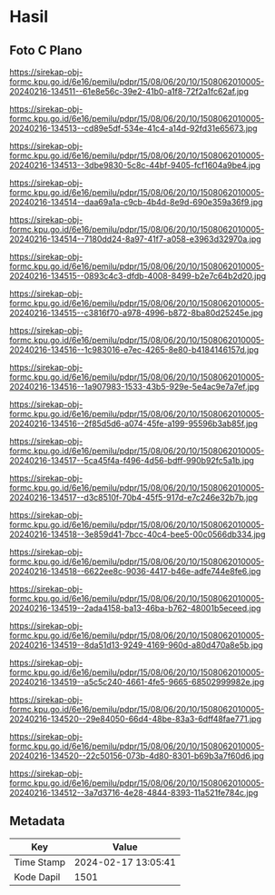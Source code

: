 # Hasil

## Foto C Plano

https://sirekap-obj-formc.kpu.go.id/6e16/pemilu/pdpr/15/08/06/20/10/1508062010005-20240216-134511--61e8e56c-39e2-41b0-a1f8-72f2a1fc62af.jpg

https://sirekap-obj-formc.kpu.go.id/6e16/pemilu/pdpr/15/08/06/20/10/1508062010005-20240216-134513--cd89e5df-534e-41c4-a14d-92fd31e65673.jpg

https://sirekap-obj-formc.kpu.go.id/6e16/pemilu/pdpr/15/08/06/20/10/1508062010005-20240216-134513--3dbe9830-5c8c-44bf-9405-fcf1604a9be4.jpg

https://sirekap-obj-formc.kpu.go.id/6e16/pemilu/pdpr/15/08/06/20/10/1508062010005-20240216-134514--daa69a1a-c9cb-4b4d-8e9d-690e359a36f9.jpg

https://sirekap-obj-formc.kpu.go.id/6e16/pemilu/pdpr/15/08/06/20/10/1508062010005-20240216-134514--7180dd24-8a97-41f7-a058-e3963d32970a.jpg

https://sirekap-obj-formc.kpu.go.id/6e16/pemilu/pdpr/15/08/06/20/10/1508062010005-20240216-134515--0893c4c3-dfdb-4008-8499-b2e7c64b2d20.jpg

https://sirekap-obj-formc.kpu.go.id/6e16/pemilu/pdpr/15/08/06/20/10/1508062010005-20240216-134515--c3816f70-a978-4996-b872-8ba80d25245e.jpg

https://sirekap-obj-formc.kpu.go.id/6e16/pemilu/pdpr/15/08/06/20/10/1508062010005-20240216-134516--1c983016-e7ec-4265-8e80-b4184146157d.jpg

https://sirekap-obj-formc.kpu.go.id/6e16/pemilu/pdpr/15/08/06/20/10/1508062010005-20240216-134516--1a907983-1533-43b5-929e-5e4ac9e7a7ef.jpg

https://sirekap-obj-formc.kpu.go.id/6e16/pemilu/pdpr/15/08/06/20/10/1508062010005-20240216-134516--2f85d5d6-a074-45fe-a199-95596b3ab85f.jpg

https://sirekap-obj-formc.kpu.go.id/6e16/pemilu/pdpr/15/08/06/20/10/1508062010005-20240216-134517--5ca45f4a-f496-4d56-bdff-990b92fc5a1b.jpg

https://sirekap-obj-formc.kpu.go.id/6e16/pemilu/pdpr/15/08/06/20/10/1508062010005-20240216-134517--d3c8510f-70b4-45f5-917d-e7c246e32b7b.jpg

https://sirekap-obj-formc.kpu.go.id/6e16/pemilu/pdpr/15/08/06/20/10/1508062010005-20240216-134518--3e859d41-7bcc-40c4-bee5-00c0566db334.jpg

https://sirekap-obj-formc.kpu.go.id/6e16/pemilu/pdpr/15/08/06/20/10/1508062010005-20240216-134518--6622ee8c-9036-4417-b46e-adfe744e8fe6.jpg

https://sirekap-obj-formc.kpu.go.id/6e16/pemilu/pdpr/15/08/06/20/10/1508062010005-20240216-134519--2ada4158-ba13-46ba-b762-48001b5eceed.jpg

https://sirekap-obj-formc.kpu.go.id/6e16/pemilu/pdpr/15/08/06/20/10/1508062010005-20240216-134519--8da51d13-9249-4169-960d-a80d470a8e5b.jpg

https://sirekap-obj-formc.kpu.go.id/6e16/pemilu/pdpr/15/08/06/20/10/1508062010005-20240216-134519--a5c5c240-4661-4fe5-9665-68502999982e.jpg

https://sirekap-obj-formc.kpu.go.id/6e16/pemilu/pdpr/15/08/06/20/10/1508062010005-20240216-134520--29e84050-66d4-48be-83a3-6dff48fae771.jpg

https://sirekap-obj-formc.kpu.go.id/6e16/pemilu/pdpr/15/08/06/20/10/1508062010005-20240216-134520--22c50156-073b-4d80-8301-b69b3a7f60d6.jpg

https://sirekap-obj-formc.kpu.go.id/6e16/pemilu/pdpr/15/08/06/20/10/1508062010005-20240216-134512--3a7d3716-4e28-4844-8393-11a521fe784c.jpg


## Metadata

| Key        | Value               |
| ---------- | ------------------- |
| Time Stamp | 2024-02-17 13:05:41 |
| Kode Dapil | 1501                |



